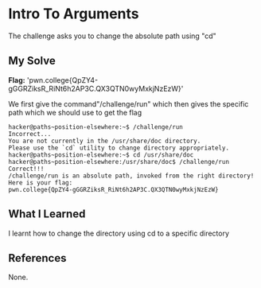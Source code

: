# Intro To Arguments
The challenge asks you to change the absolute path using "cd"
## My Solve
**Flag:** 'pwn.college{QpZY4-gGGRZiksR_RiNt6h2AP3C.QX3QTN0wyMxkjNzEzW}'

We first give the command"/challenge/run" which then gives the specific path which we should use to get the flag

```
hacker@paths~position-elsewhere:~$ /challenge/run
Incorrect...
You are not currently in the /usr/share/doc directory.
Please use the `cd` utility to change directory appropriately.
hacker@paths~position-elsewhere:~$ cd /usr/share/doc
hacker@paths~position-elsewhere:/usr/share/doc$ /challenge/run
Correct!!!
/challenge/run is an absolute path, invoked from the right directory!
Here is your flag:
pwn.college{QpZY4-gGGRZiksR_RiNt6h2AP3C.QX3QTN0wyMxkjNzEzW}

```

## What I Learned
I learnt how to change the directory using cd to a specific directory 
## References
None.
